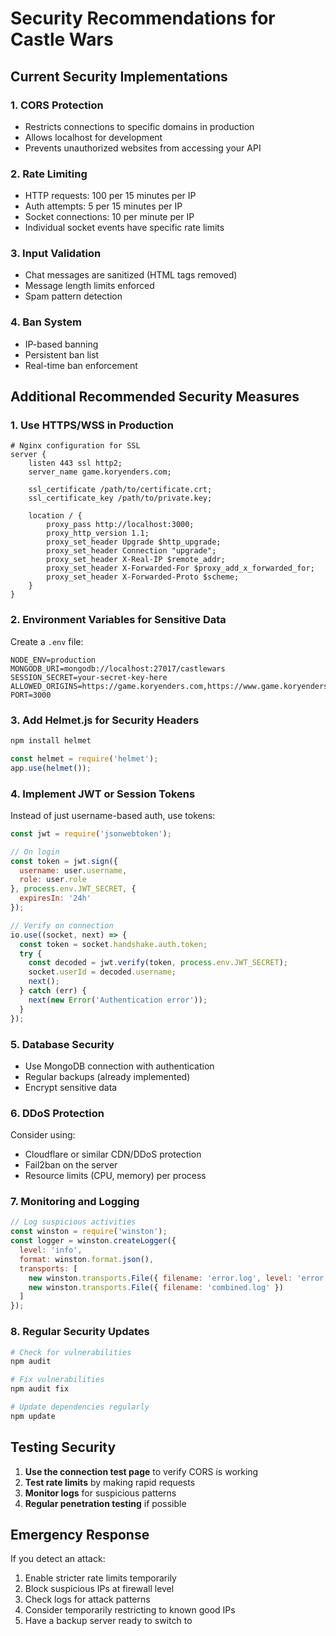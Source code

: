 # Security Recommendations for Castle Wars

## Current Security Implementations

### 1. **CORS Protection**
- Restricts connections to specific domains in production
- Allows localhost for development
- Prevents unauthorized websites from accessing your API

### 2. **Rate Limiting**
- HTTP requests: 100 per 15 minutes per IP
- Auth attempts: 5 per 15 minutes per IP
- Socket connections: 10 per minute per IP
- Individual socket events have specific rate limits

### 3. **Input Validation**
- Chat messages are sanitized (HTML tags removed)
- Message length limits enforced
- Spam pattern detection

### 4. **Ban System**
- IP-based banning
- Persistent ban list
- Real-time ban enforcement

## Additional Recommended Security Measures

### 1. **Use HTTPS/WSS in Production**
```nginx
# Nginx configuration for SSL
server {
    listen 443 ssl http2;
    server_name game.koryenders.com;
    
    ssl_certificate /path/to/certificate.crt;
    ssl_certificate_key /path/to/private.key;
    
    location / {
        proxy_pass http://localhost:3000;
        proxy_http_version 1.1;
        proxy_set_header Upgrade $http_upgrade;
        proxy_set_header Connection "upgrade";
        proxy_set_header X-Real-IP $remote_addr;
        proxy_set_header X-Forwarded-For $proxy_add_x_forwarded_for;
        proxy_set_header X-Forwarded-Proto $scheme;
    }
}
```

### 2. **Environment Variables for Sensitive Data**
Create a `.env` file:
```env
NODE_ENV=production
MONGODB_URI=mongodb://localhost:27017/castlewars
SESSION_SECRET=your-secret-key-here
ALLOWED_ORIGINS=https://game.koryenders.com,https://www.game.koryenders.com
PORT=3000
```

### 3. **Add Helmet.js for Security Headers**
```bash
npm install helmet
```

```javascript
const helmet = require('helmet');
app.use(helmet());
```

### 4. **Implement JWT or Session Tokens**
Instead of just username-based auth, use tokens:
```javascript
const jwt = require('jsonwebtoken');

// On login
const token = jwt.sign({ 
  username: user.username, 
  role: user.role 
}, process.env.JWT_SECRET, { 
  expiresIn: '24h' 
});

// Verify on connection
io.use((socket, next) => {
  const token = socket.handshake.auth.token;
  try {
    const decoded = jwt.verify(token, process.env.JWT_SECRET);
    socket.userId = decoded.username;
    next();
  } catch (err) {
    next(new Error('Authentication error'));
  }
});
```

### 5. **Database Security**
- Use MongoDB connection with authentication
- Regular backups (already implemented)
- Encrypt sensitive data

### 6. **DDoS Protection**
Consider using:
- Cloudflare or similar CDN/DDoS protection
- Fail2ban on the server
- Resource limits (CPU, memory) per process

### 7. **Monitoring and Logging**
```javascript
// Log suspicious activities
const winston = require('winston');
const logger = winston.createLogger({
  level: 'info',
  format: winston.format.json(),
  transports: [
    new winston.transports.File({ filename: 'error.log', level: 'error' }),
    new winston.transports.File({ filename: 'combined.log' })
  ]
});
```

### 8. **Regular Security Updates**
```bash
# Check for vulnerabilities
npm audit

# Fix vulnerabilities
npm audit fix

# Update dependencies regularly
npm update
```

## Testing Security

1. **Use the connection test page** to verify CORS is working
2. **Test rate limits** by making rapid requests
3. **Monitor logs** for suspicious patterns
4. **Regular penetration testing** if possible

## Emergency Response

If you detect an attack:
1. Enable stricter rate limits temporarily
2. Block suspicious IPs at firewall level
3. Check logs for attack patterns
4. Consider temporarily restricting to known good IPs
5. Have a backup server ready to switch to